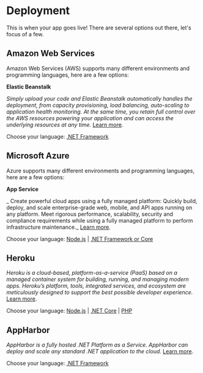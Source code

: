 # Deployment

This is when your app goes live! There are several options out there, let's focus of a few.

## Amazon Web Services

Amazon Web Services (AWS) supports many different environments and programming languages, here are a few options:

**Elastic Beanstalk**

_Simply upload your code and Elastic Beanstalk automatically handles the deployment, from capacity provisioning, load balancing, auto-scaling to application health monitoring. At the same time, you retain full control over the AWS resources powering your application and can access the underlying resources at any time._ [Learn more](https://aws.amazon.com/elasticbeanstalk/).

Choose your language: [.NET Framework](deployment/aws/net)

## Microsoft Azure

Azure supports many different environments and programming languages, here are a few options:

**App Service**

_ Create powerful cloud apps using a fully managed platform: Quickly build, deploy, and scale enterprise-grade web, mobile, and API apps running on any platform. Meet rigorous performance, scalability, security and compliance requirements while using a fully managed platform to perform infrastructure maintenance._ [Learn more](https://azure.microsoft.com/en-us/services/app-service/).

Choose your language:  [Node.js](deployment/azure/node) | [.NET Framework or Core](deployment/azure/net)

## Heroku

_Heroku is a cloud-based, platform-as-a-service (PaaS) based on a managed container system for building, running, and managing modern apps. Heroku’s platform, tools, integrated services, and ecosystem are meticulously designed to support the best possible developer experience._ [Learn more](https://devcenter.heroku.com/articles/git).

Choose your language:  [Node.js](deployment/heroku/nodejs) | [.NET Core](deployment/heroku/netcore) | [PHP](deployment/heroku/php)

## AppHarbor

_AppHarbor is a fully hosted .NET Platform as a Service. AppHarbor can deploy and scale any standard .NET application to the cloud._ [Learn more](https://appharbor.com/).

Choose your language:  [.NET Framework](https://forge.autodesk.com/blog/deploying-forge-aspnet-samples-appharbor)
